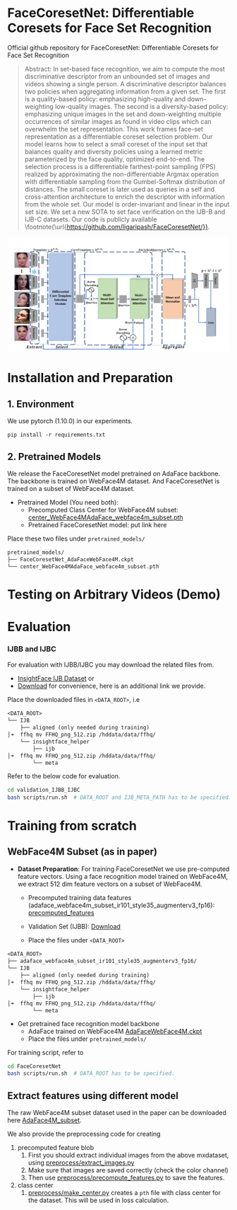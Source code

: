 # FaceCoresetNet: Differentiable Coresets for Face Set Recognition

Official github repository for FaceCoresetNet: Differentiable Coresets for Face Set Recognition


> Abstract: In set-based face recognition, we aim to compute the most discriminative descriptor from an unbounded set of images and videos showing a single person. A discriminative descriptor balances two policies when aggregating information from a given set. The first is a quality-based policy: emphasizing high-quality and down-weighting low-quality images. The second is a diversity-based policy: emphasizing unique images in the set and down-weighting multiple occurrences of similar images as found in video clips which can overwhelm the set representation.
This work frames face-set representation as a differentiable coreset selection problem. Our model learns how to select a small coreset of the input set that balances quality and diversity policies using a learned metric parameterized by the face quality, optimized end-to-end. The selection process is a differentiable farthest-point sampling (FPS) realized by approximating the non-differentiable Argmax operation with differentiable sampling from the Gumbel-Softmax distribution of distances. The small coreset is later used as queries in a self and cross-attention architecture to enrich the descriptor with information from the whole set. Our model is order-invariant and linear in the input set size.
We set a new SOTA to set face verification on the IJB-B and IJB-C datasets. Our code is publicly available \footnote{\url{https://github.com/ligaripash/FaceCoresetNet/}}.


<img src="assets/arch.png"  />


# Installation and Preparation

## 1. Environment
We use pytorch (1.10.0) in our experiments.
```
pip install -r requirements.txt
```

## 2. Pretrained Models
We release the FaceCoresetNet model pretrained on AdaFace backbone. 
The backbone is trained on WebFace4M dataset. 
And FaceCoresetNet is trained on a subset of WebFace4M dataset. 

- Pretrained Model (You need both):
  - Precomputed Class Center for WebFace4M subset: [center_WebFace4MAdaFace_webface4m_subset.pth](https://drive.google.com/file/d/1WmiWjLSsfQU2PTwQAvnrep9u6Jfvd3tR/view?usp=share_link)
  - Pretrained FaceCoresetNet model:  put link here

Place these two files under `pretrained_models/`
```
pretrained_models/
├── FaceCoresetNet_AdaFaceWebFace4M.ckpt                         
└── center_WebFace4MAdaFace_webface4m_subset.pth         
```

# Testing on Arbitrary Videos (Demo)


# Evaluation

### IJBB and IJBC

For evaluation with IJBB/IJBC you may download the related files from. 
- [InsightFace IJB Dataset](https://github.com/deepinsight/insightface/tree/master/recognition/_evaluation_/ijb) or
- [Download](https://forms.gle/7zURRo2tca96ZKyf6) for convenience, here is an additional link we provide.

Place the downloaded files in `<DATA_ROOT>`, i.e
```
<DATA_ROOT>
└── IJB
    ├── aligned (only needed during training)                                                                                                                      │➜  ffhq mv FFHQ_png_512.zip /hddata/data/ffhq/
    └── insightface_helper
        ├── ijb                                                                                                                             │➜  ffhq mv FFHQ_png_512.zip /hddata/data/ffhq/
        └── meta        
```

Refer to the below code for evaluation.
```bash
cd validation_IJBB_IJBC
bash scripts/run.sh  # DATA_ROOT and IJB_META_PATH has to be specified.
```


# Training from scratch

## WebFace4M Subset (as in paper)

- **Dataset Preparation**: For training FaceCoresetNet we use pre-computed feature vectors.
  Using a face recognition model trained on WebFace4M, we extract 512 dim feature vectors on a subset of WebFace4M.
  - Precomputed training data features (adaface_webface4m_subset_ir101_style35_augmenterv3_fp16): [precomputed_features](https://drive.google.com/file/d/1U615roLaCGYAmcWRVOJWO1jk6e8Oo3sA/view?usp=share_link)
  - Validation Set (IJBB): [Download](https://forms.gle/7zURRo2tca96ZKyf6)

  - Place the files under `<DATA_ROOT>`
```
<DATA_ROOT>
├── adaface_webface4m_subset_ir101_style35_augmenterv3_fp16/
└── IJB
    ├── aligned (only needed during training)                                                                                                                      │➜  ffhq mv FFHQ_png_512.zip /hddata/data/ffhq/
    └── insightface_helper
        ├── ijb                                                                                                                             │➜  ffhq mv FFHQ_png_512.zip /hddata/data/ffhq/
        └── meta        
```

- Get pretrained face recognition model backbone
  - AdaFace trained on WebFace4M [AdaFaceWebFace4M.ckpt](https://drive.google.com/file/d/19AfGaGZjDqwPQR00kck0GBknePmQOFnU/view?usp=share_link)
  - Place the files under `pretrained_models/`


For training script, refer to
```bash
cd FaceCoresetNet
bash scripts/run.sh  # DATA_ROOT has to be specified. 
```

## Extract features using different model
The raw WebFace4M subset dataset used in the paper can be downloaded here [AdaFace4M_subset](https://drive.google.com/file/d/1LuhyxoTdMoVTsrlmZ5_F26Oia3bXsIpu/view?usp=share_link).

We also provide the preprocessing code for creating
1. precomputed feature blob 
   1. First you should extract individual images from the above mxdataset, using [preprocess/extract_images.py](./preprocess/extract_images.py)
   2. Make sure that images are saved correctly (check the color channel)
   3. Then use [preprocess/precompute_features.py](./preprocess/precompute_features.py) to save the features.
2. class center 
   1. [preprocess/make_center.py](./preprocess/make_center.py) creates a `pth` file with class center for the dataset. This will be used in loss calculation.
